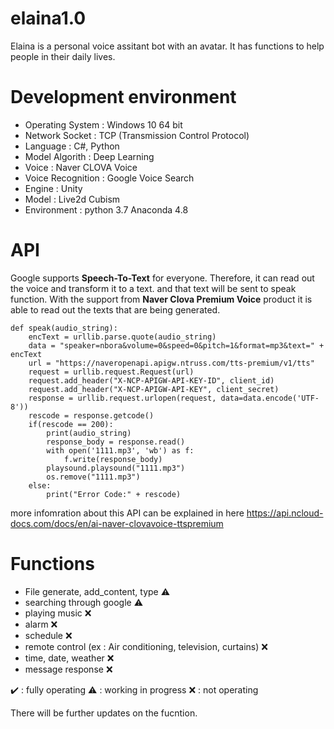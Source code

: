 # elaina1.0
Elaina is a personal voice assitant bot with an avatar. 
It has functions to help people in their daily lives.

# Development environment
- Operating System : Windows 10 64 bit
- Network Socket : TCP (Transmission Control Protocol)
- Language : C#, Python
- Model Algorith : Deep Learning
- Voice : Naver CLOVA Voice
- Voice Recognition : Google Voice Search
- Engine : Unity
- Model : Live2d Cubism
- Environment : python 3.7 Anaconda 4.8

# API
Google supports **Speech-To-Text** for everyone. Therefore, it can read out the voice and transform it to a text.
and that text will be sent to speak function.
With the support from **Naver Clova Premium Voice** product it is able to read out the texts that are being generated.


    def speak(audio_string):
        encText = urllib.parse.quote(audio_string)
        data = "speaker=nbora&volume=0&speed=0&pitch=1&format=mp3&text=" + encText
        url = "https://naveropenapi.apigw.ntruss.com/tts-premium/v1/tts"
        request = urllib.request.Request(url)
        request.add_header("X-NCP-APIGW-API-KEY-ID", client_id)
        request.add_header("X-NCP-APIGW-API-KEY", client_secret)
        response = urllib.request.urlopen(request, data=data.encode('UTF-8'))
        rescode = response.getcode()
        if(rescode == 200):
            print(audio_string)
            response_body = response.read()
            with open('1111.mp3', 'wb') as f:
                f.write(response_body)
            playsound.playsound("1111.mp3")
            os.remove("1111.mp3")
        else:
            print("Error Code:" + rescode)

more infomration about this API can be explained in here https://api.ncloud-docs.com/docs/en/ai-naver-clovavoice-ttspremium

# Functions

- File generate, add_content, type :warning:
- searching through google :warning:
- playing music :x:
- alarm :x:
- schedule :x:
- remote control (ex : Air conditioning, television, curtains) :x:
- time, date, weather :x:
- message response :x:

:heavy_check_mark: : fully operating :warning: : working in progress :x: : not operating

There will be further updates on the fucntion.

